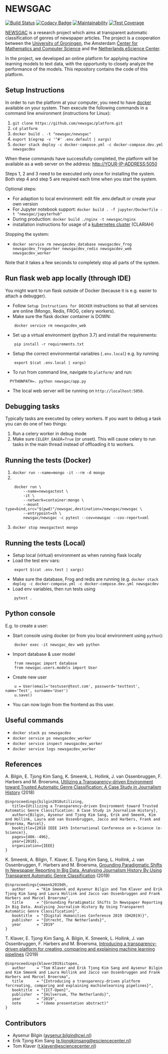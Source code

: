# NEWSGAC
[![Build Status](https://travis-ci.org/newsgac/platform.svg?branch=master)](https://travis-ci.org/newsgac/platform)
[![Codacy Badge](https://api.codacy.com/project/badge/Grade/7da69edab6084303a6bbad203013b5a2)](https://www.codacy.com/manual/eriktks/platform?utm_source=github.com&amp;utm_medium=referral&amp;utm_content=newsgac/platform&amp;utm_campaign=Badge_Grade)
[![Maintainability](https://api.codeclimate.com/v1/badges/40ee8b8ba037d26a4e4d/maintainability)](https://codeclimate.com/github/newsgac/platform/maintainability)
[![Test Coverage](https://api.codeclimate.com/v1/badges/40ee8b8ba037d26a4e4d/test_coverage)](https://codeclimate.com/github/newsgac/platform/test_coverage)

[NEWSGAC](https://www.esciencecenter.nl/project/newsgac) is a research project which aims at transparent automatic classification of genres of newspaper articles. The project is a cooperation between the [University of Groningen](https://www.rug.nl/let/onze-faculteit/organisatie/vakgebieden/journalistiek-en-media-studies/), the Amsterdam [Center for Mathematics and Computer Science](https://www.cwi.nl/research/groups/information-access) and the [Netherlands eScience Center](https://www.esciencecenter.nl/).

In the project, we developed an online platform for applying machine learning models to text data, with the opportunity to closely analyze the performance of the models. This repository contains the code of this platform.

## Setup Instructions

In order to run the platform at your computer, you need to have [docker](https://www.docker.com/products/docker-desktop) available on your system. Then execute the following commands in a command line environment (instructions for Linux):

 1. `git clone https://github.com/newsgac/platform.git`
 2. `cd platform`
 3. `docker build . -t "newsgac/newsgac"`
 4. `export $(egrep -v '^#' .env.default | xargs)`
 5. `docker stack deploy -c docker-compose.yml -c docker-compose.dev.yml newsgacdev`

When these commands have successfully completed, the platform will be available as a web server on the address: [http://YOUR-IP-ADDRESS:5050](http://YOUR-IP-ADDRESS:5050)

Steps 1, 2 and 3 need to be executed only once for installing the system.
Both step 4 and step 5 are required each time when you start the system.

Optional steps:

 * For adaption to local environment: edit file .env.default or create your own version
 * For Jupyter notebook support: `docker build . -f jupyter/Dockerfile -t "newsgac/jupyterhub"`
 * During production: `docker build ./nginx -t newsgac/nginx`
 * installation instructions for usage of a [kubernetes cluster](k8s/README.md) (CLARIAH)

Stopping the system:

 * `docker service rm newsgacdev_database newsgacdev_frog newsgacdev_frogworker newsgacdev_redis newsgacdev_web newsgacdev_worker`

Note that it takes a few seconds to completely stop all parts of the system.


## Run flask web app locally (through IDE)

You might want to run flask outside of Docker (because it is e.g. easier to attach a debugger).

  * Follow `Setup Instructions for DOCKER` instructions so that all services are online (Mongo, Redis, FROG, celery workers).
  * Make sure the flask docker container is DOWN:

```
    docker service rm newsgacdev_web
```

  * Set up a virtual environment (python 3.7) and install the requirements:

```
    pip install -r requirements.txt
```

  * Setup the correct environmental variables (`.env.local`) e.g. by running

```
    export $(cat .env.local | xargs)
```

  * To run from command line, navigate to `platform/` and run:

```
  PYTHONPATH=. python newsgac/app.py
```

  * The local web server will be running on `http://localhost:5050`.

## Debugging tasks

Typically tasks are executed by celery workers. If you want to debug a task you can do one of two things:

 1. Run a celery worker in debug mode
 2. Make sure `CELERY_EAGER=True` (or unset). This will cause celery to run tasks in the main thread instead of offloading it to workers.

## Running the tests (Docker)

 1. `docker run --name=mongo -it --rm -d mongo`
 2. 
```
    docker run \
        --name=newsgactest \
        -it \
        --network=container:mongo \
        --mount type=bind,src="$(pwd)"/newsgac,destination=/newsgac/newsgac \
        --entrypoint=sh \
        newsgac/newsgac -c pytest --cov=newsgac --cov-report=xml
```
 3. `docker stop newsgactest mongo`

## Running the tests (Local)

  * Setup local (virtual) environment as when running flask locally
  * Load the test env vars:

```
    export $(cat .env.test | xargs)
```

  * Make sure the database, Frog and redis are running (e.g. `docker stack deploy -c docker-compose.yml -c docker-compose.dev.yml newsgacdev`
  * Load env variables, then run tests using

```
    pytest .
```

## Python console

E.g. to create a user:

  * Start console using docker (or from you local environment using `python`):

```
    docker exec -it newsgac_dev web python
```

  * Import database & user model

```
    from newsgac import database
    from newsgac.users.models import User
```

  * Create new user

```
    u = User(email='testuser@test.com', password='testtest', name='Test', surname='User')
    u.save()
```

  * You can now login from the frontend as this user.
  
## Useful commands
 - `docker stack ps newsgacdev`
 - `docker service ps newsgacdev_worker`
 - `docker service inspect newsgacdev_worker`
 - `docker service logs newsgacdev_worker`

## References

A. Bilgin, E. Tjong Kim Sang, K. Smeenk, L. Hollink, J. van Ossenbruggen, F. Harbers and M. Broersma, [Utilizing a Transparency-driven Environment toward Trusted Automatic Genre Classification: A Case Study in Journalism History](https://arxiv.org/pdf/1810.00968.pdf) (2018)

```
@inproceedings{bilgin2018utilizing,
   title={Utilizing a Transparency-driven Environment toward Trusted Automatic Genre Classification: A Case Study in Journalism History},
   author={Bilgin, Aysenur and Tjong Kim Sang, Erik and Smeenk, Kim and Hollink, Laura and van Ossenbruggen, Jacco and Harbers, Frank and Broersma, Marcel},
   booktitle={2018 IEEE 14th International Conference on e-Science (e-Science)},
   pages={486--496},
   year={2018},
   organization={IEEE}
}
```

K. Smeenk, A. Bilgin, T. Klaver, E. Tjong Kim Sang, L. Hollink, J. van Ossenbruggen, F. Harbers and M. Broersma, [Grounding Paradigmatic Shifts In Newspaper Reporting In Big Data. Analysing Journalism History By Using Transparent Automatic Genre Classification](https://ifarm.nl/erikt/papers/2019dh.pdf) (2019)

```
@inproceedings{smeenk2019dh,
   author     = "Kim Smeenk and Aysenur Bilgin and Tom Klaver and Erik Tjong Kim Sang and Laura Hollink and Jacco van Ossenbruggen and Frank Harbers and Marcel Broersma",
   title      = "{Grounding Paradigmatic Shifts In Newspaper Reporting In Big Data. Analysing Journalism History By Using Transparent Automatic Genre Classification}",
   booktitle  = "{Digital Humanities Conference 2019 (DH2019)}",
   publisher  = "{Utrecht, The Netherlands}",
   year       = "2019"
}
```

T. Klaver, E. Tjong Kim Sang, A. Bilgin, K. Smeenk, L. Hollink, J. van Ossenbruggen, F. Harbers and M. Broersma, [Introducing a transparency-driven platform for creating, comparing and explaining machine learning pipelines](https://ifarm.nl/erikt/papers/2019-ictopen.pdf) (2019)

```
@inproceedings{klaver2019ictopen,
   author     = "Tom Klaver and Erik Tjong Kim Sang and Aysenur Bilgin and Kim Smeenk and Laura Hollink and Jacco van Ossenbruggen and Frank Harbers and Marcel Broersma",
   title      = "{Introducing a transparency-driven platform forcreating, comparing and explaining machinelearning pipelines}",
   booktitle  = "{ICT-Open}",
   publisher  = "{Hilversum, The Netherlands}",
   year       = "2019",
   note       = "(demo presentation abstract)"
}
```

## Contributors

  * Aysenur Bilgin (aysenur.bilgin@cwi.nl)
  * Erik Tjong Kim Sang (e.tjongkimsang@esciencecenter.nl)
  * Tom Klaver (t.klaver@esciencecenter.nl)
